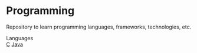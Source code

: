 # Programming

Repository to learn programming languages, frameworks, technologies, etc.

Languages  
[C](/C)
[Java](\Java)